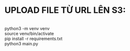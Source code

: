 <strong><h1>UPLOAD FILE TỪ URL LÊN S3:</strong></h1></br>
python3 -m venv venv</br>
source venv/bin/activate</br>
pip install -r requirements.txt</br>
python3 main.py</br>
